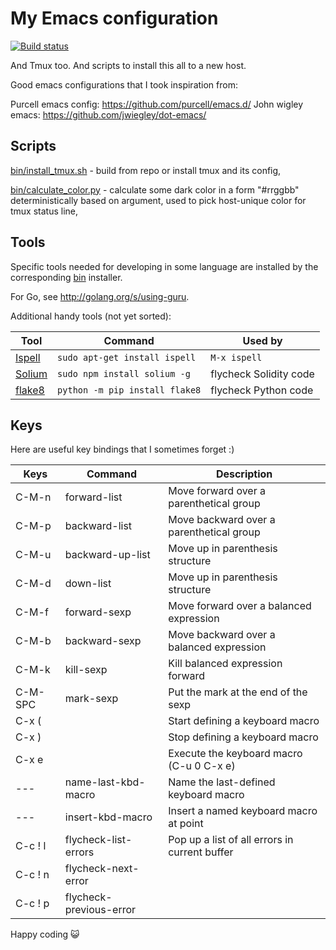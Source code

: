 My Emacs configuration
======================

[![Build status]](https://travis-ci.org/denisglotov/.emacs.d)

[Build status]: https://travis-ci.org/denisglotov/.emacs.d.svg?branch=master

And Tmux too. And scripts to install this all to a new host.

Good emacs configurations that I took inspiration from:

Purcell emacs config: https://github.com/purcell/emacs.d/
John wigley emacs: https://github.com/jwiegley/dot-emacs/


Scripts
-------

[bin/install_tmux.sh] - build from repo or install tmux and its config,

[bin/calculate_color.py] - calculate some dark color in a form "#rrggbb"
deterministically based on argument, used to pick host-unique color for tmux
status line,


[bin/install_tmux.sh]: bin/install_tmux.sh
[bin/calculate_color.py]: bin/calculate_color.py

Tools
-----

Specific tools needed for developing in some language are installed by the
corresponding [bin](bin/) installer.

For Go, see http://golang.org/s/using-guru.

Additional handy tools (not yet sorted):

Tool         |  Command                               |  Used by
------------ | -------------------------------------- | -----------------------
[Ispell][]   | `sudo apt-get install ispell`          | `M-x ispell`
[Solium][]   | `sudo npm install solium -g`           | flycheck Solidity code
[flake8][]   | `python -m pip install flake8`         | flycheck Python code

[Ispell]: https://www.gnu.org/software/ispell/
[Solium]: https://github.com/duaraghav8/Solium
[flake8]: http://flake8.pycqa.org/en/latest/


Keys
----

Here are useful key bindings that I sometimes forget :)

Keys    | Command                 | Description
------- | ----------------------- | -------------------------------------------
C-M-n   | forward-list            | Move forward over a parenthetical group
C-M-p   | backward-list           | Move backward over a parenthetical group
C-M-u   | backward-up-list        | Move up in parenthesis structure
C-M-d   | down-list               | Move up in parenthesis structure
C-M-f   | forward-sexp            | Move forward over a balanced expression
C-M-b   | backward-sexp           | Move backward over a balanced expression
C-M-k   | kill-sexp               | Kill balanced expression forward
C-M-SPC | mark-sexp               | Put the mark at the end of the sexp
C-x (   |                         | Start defining a keyboard macro
C-x )   |                         | Stop defining a keyboard macro
C-x e   |                         | Execute the keyboard macro (C-u 0 C-x e)
---     | name-last-kbd-macro     | Name the last-defined keyboard macro
---     | insert-kbd-macro        | Insert a named keyboard macro at point
C-c ! l | flycheck-list-errors    | Pop up a list of all errors in current buffer
C-c ! n | flycheck-next-error     |
C-c ! p | flycheck-previous-error |


Happy coding 😺
